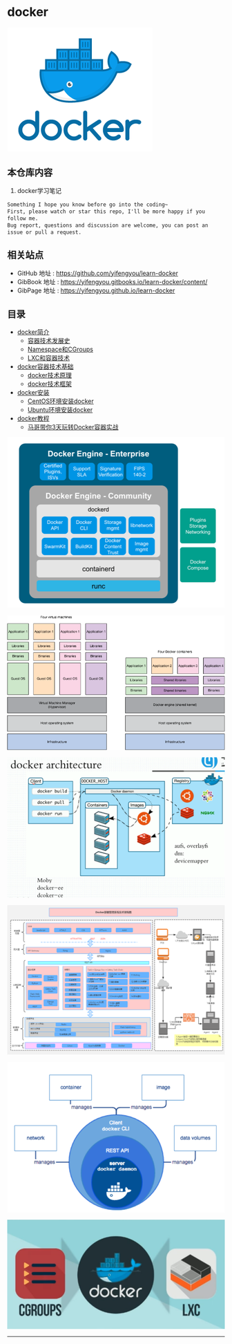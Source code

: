 # docker

![20191205_141720_44](image/20191205_141720_44.png)

## 本仓库内容

1. docker学习笔记

```
Something I hope you know before go into the coding~
First, please watch or star this repo, I'll be more happy if you follow me.
Bug report, questions and discussion are welcome, you can post an issue or pull a request.
```

## 相关站点

* GitHub 地址 : <https://github.com/yifengyou/learn-docker>
* GibBook 地址 : <https://yifengyou.gitbooks.io/learn-docker/content/>
* GibPage 地址 : <https://yifengyou.github.io/learn-docker>

## 目录

* [docker简介](docs/docker简介.md)
    * [容器技术发展史](docs/docker简介/容器技术发展史.md)
    * [Namespace和CGroups](docs/docker简介/Namespace和CGroups.md)
    * [LXC和容器技术](docs/docker简介/LXC和容器技术.md)
* [docker容器技术基础](docs/docker容器技术基础.md)
    * [docker技术原理](docs/docker容器技术基础/docker技术原理.md)
    * [docker技术框架](docs/docker容器技术基础/docker技术框架.md)
* [docker安装](docs/docker安装.md)
    * [CentOS环境安装docker](docs/docker安装/CentOS环境安装docker.md)
    * [Ubuntu环境安装docker](docs/docker安装/Ubuntu环境安装docker.md)
* [docker教程](docs/docker教程.md)
    * [马哥带你3天玩转Docker容器实战](docs/docker教程/马哥带你3天玩转Docker容器实战.md)


![20191205_141827_82](image/20191205_141827_82.png)

![20191205_141855_69](image/20191205_141855_69.png)

![20191205_142242_56](image/20191205_142242_56.png)

![20191205_143635_46](image/20191205_143635_46.png)

![20191205_143952_53](image/20191205_143952_53.png)

![20191205_145150_47](image/20191205_145150_47.png) 

---
